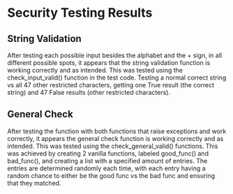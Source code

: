 # Security Testing Results

## String Validation
After testing each possible input besides the alphabet and the + sign, in all different possible spots, it appears that the string validation function is working correctly and as intended. This was tested using the check_input_valid() function in the test code. Testing a normal correct string vs all 47 other restricted characters, getting one True result (the correct string) and 47 False results (other restricted characters).

## General Check
After testing the function with both functions that raise exceptions and work correctly, it appears the general check function is working correctly and as intended. This was tested using the check_general_valid() functions. This was achieved by creating 2 vanilla functions, labeled good_func() and bad_func(), and creating a list with a specified amount of entries. The entries are determined randomly each time, with each entry having a random chance to either be the good func vs the bad func and ensuring that they matched.
